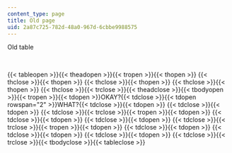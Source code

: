 ```yaml
---
content_type: page
title: Old page
uid: 2a87c725-782d-48a0-967d-6cbbe9988575
---
```

Old table

 

{{< tableopen >}}{{< theadopen >}}{{< tropen >}}{{< thopen >}} {{< thclose >}}{{< thopen >}} {{< thclose >}}{{< thopen >}} {{< thclose >}}{{< thopen >}} {{< thclose >}}{{< trclose >}}{{< theadclose >}}{{< tbodyopen >}}{{< tropen >}}{{< tdopen >}}OKAY?{{< tdclose >}}{{< tdopen rowspan="2" >}}WHAT?{{< tdclose >}}{{< tdopen >}} {{< tdclose >}}{{< tdopen >}} {{< tdclose >}}{{< trclose >}}{{< tropen >}}{{< tdopen >}} {{< tdclose >}}{{< tdopen >}} {{< tdclose >}}{{< tdopen >}} {{< tdclose >}}{{< trclose >}}{{< tropen >}}{{< tdopen >}} {{< tdclose >}}{{< tdopen >}} {{< tdclose >}}{{< tdopen >}} {{< tdclose >}}{{< tdopen >}} {{< tdclose >}}{{< trclose >}}{{< tbodyclose >}}{{< tableclose >}}